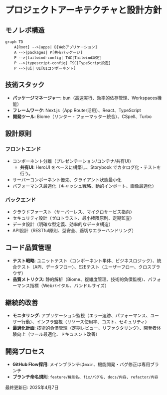 # プロジェクトアーキテクチャと設計方針

## モノレポ構造

```mermaid
graph TD
    A[Root] -->|apps| B[Webアプリケーション]
    A -->|packages| P[共有パッケージ]
    P -->|tailwind-config| TWC[Tailwind設定]
    P -->|typescript-config| TSC[TypeScript設定]
    P -->|ui| UI[UIコンポーネント]
```

## 技術スタック

- **パッケージマネージャー**: bun（高速実行、効率的依存管理、Workspaces機能）
- **フレームワーク**: Next.js（App Router活用）、React、TypeScript
- **開発ツール**: Biome（リンター・フォーマッター統合）、CSpell、Turbo

## 設計原則

### フロントエンド

- コンポーネント分離（プレゼンテーション/コンテナ/共有UI）
  - **共有UI**: HeroUI をベースに構築し、Storybook でカタログ化・テストを行う。
- サーバーコンポーネント優先、クライアント状態最小化
- パフォーマンス最適化（キャッシュ戦略、動的インポート、画像最適化）

### バックエンド

- クラウドファースト（サーバーレス、マイクロサービス指向）
- セキュリティ設計（ゼロトラスト、最小権限原則、定期監査）
- データ設計（明確な型定義、効率的なデータ構造）
- API設計（RESTful原則、型安全、適切なエラーハンドリング）

## コード品質管理

- **テスト戦略**: ユニットテスト（コンポーネント単体、ビジネスロジック）、統合テスト（API、データフロー）、E2Eテスト（ユーザーフロー、クロスブラウザ）
- **品質メトリクス**: 静的解析（Biome、複雑度管理、技術的負債監視）、パフォーマンス指標（Webバイタル、バンドルサイズ）

## 継続的改善

- **モニタリング**: アプリケーション監視（エラー追跡、パフォーマンス、ユーザー行動）、インフラ監視（リソース使用率、コスト、セキュリティ）
- **最適化計画**: 技術的負債管理（定期レビュー、リファクタリング）、開発者体験向上（ツール最適化、ドキュメント改善）

## 開発プロセス

- **GitHub Flow採用**: メインブランチは`main`、機能開発・バグ修正は専用ブランチ
- **ブランチ命名規則**: `feature/機能名`、`fix/バグ名`、`docs/内容`、`refactor/内容`

最終更新日: 2025年4月7日
